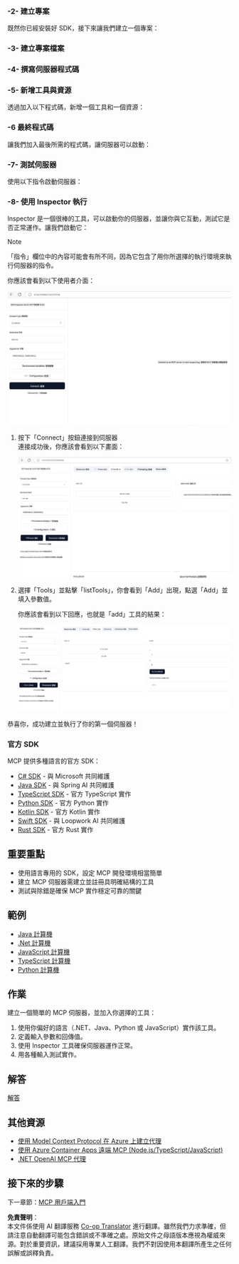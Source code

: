 <!--
CO_OP_TRANSLATOR_METADATA:
{
  "original_hash": "f01d4263fc6eec331615fef42429b720",
  "translation_date": "2025-06-18T18:15:56+00:00",
  "source_file": "03-GettingStarted/01-first-server/README.md",
  "language_code": "mo"
}
-->
### -2- 建立專案

既然你已經安裝好 SDK，接下來讓我們建立一個專案：

### -3- 建立專案檔案

### -4- 撰寫伺服器程式碼

### -5- 新增工具與資源

透過加入以下程式碼，新增一個工具和一個資源：

### -6 最終程式碼

讓我們加入最後所需的程式碼，讓伺服器可以啟動：

### -7- 測試伺服器

使用以下指令啟動伺服器：

### -8- 使用 Inspector 執行

Inspector 是一個很棒的工具，可以啟動你的伺服器，並讓你與它互動，測試它是否正常運作。讓我們啟動它：

> [!NOTE]
> 「指令」欄位中的內容可能會有所不同，因為它包含了用你所選擇的執行環境來執行伺服器的指令。

你應該會看到以下使用者介面：

![Connect](../../../../translated_images/connect.141db0b2bd05f096fb1dd91273771fd8b2469d6507656c3b0c9df4b3c5473929.mo.png)

1. 按下「Connect」按鈕連接到伺服器  
   連接成功後，你應該會看到以下畫面：

   ![Connected](../../../../translated_images/connected.73d1e042c24075d386cacdd4ee7cd748c16364c277d814e646ff2f7b5eefde85.mo.png)

2. 選擇「Tools」並點擊「listTools」，你會看到「Add」出現，點選「Add」並填入參數值。

   你應該會看到以下回應，也就是「add」工具的結果：

   ![Result of running add](../../../../translated_images/ran-tool.a5a6ee878c1369ec1e379b81053395252a441799dbf23416c36ddf288faf8249.mo.png)

恭喜你，成功建立並執行了你的第一個伺服器！

### 官方 SDK

MCP 提供多種語言的官方 SDK：

- [C# SDK](https://github.com/modelcontextprotocol/csharp-sdk) - 與 Microsoft 共同維護
- [Java SDK](https://github.com/modelcontextprotocol/java-sdk) - 與 Spring AI 共同維護
- [TypeScript SDK](https://github.com/modelcontextprotocol/typescript-sdk) - 官方 TypeScript 實作
- [Python SDK](https://github.com/modelcontextprotocol/python-sdk) - 官方 Python 實作
- [Kotlin SDK](https://github.com/modelcontextprotocol/kotlin-sdk) - 官方 Kotlin 實作
- [Swift SDK](https://github.com/modelcontextprotocol/swift-sdk) - 與 Loopwork AI 共同維護
- [Rust SDK](https://github.com/modelcontextprotocol/rust-sdk) - 官方 Rust 實作

## 重要重點

- 使用語言專用的 SDK，設定 MCP 開發環境相當簡單
- 建立 MCP 伺服器需建立並註冊具明確結構的工具
- 測試與除錯是確保 MCP 實作穩定可靠的關鍵

## 範例

- [Java 計算機](../samples/java/calculator/README.md)
- [.Net 計算機](../../../../03-GettingStarted/samples/csharp)
- [JavaScript 計算機](../samples/javascript/README.md)
- [TypeScript 計算機](../samples/typescript/README.md)
- [Python 計算機](../../../../03-GettingStarted/samples/python)

## 作業

建立一個簡單的 MCP 伺服器，並加入你選擇的工具：

1. 使用你偏好的語言（.NET、Java、Python 或 JavaScript）實作該工具。
2. 定義輸入參數和回傳值。
3. 使用 Inspector 工具確保伺服器運作正常。
4. 用各種輸入測試實作。

## 解答

[解答](./solution/README.md)

## 其他資源

- [使用 Model Context Protocol 在 Azure 上建立代理](https://learn.microsoft.com/azure/developer/ai/intro-agents-mcp)
- [使用 Azure Container Apps 遠端 MCP (Node.js/TypeScript/JavaScript)](https://learn.microsoft.com/samples/azure-samples/mcp-container-ts/mcp-container-ts/)
- [.NET OpenAI MCP 代理](https://learn.microsoft.com/samples/azure-samples/openai-mcp-agent-dotnet/openai-mcp-agent-dotnet/)

## 接下來的步驟

下一章節：[MCP 用戶端入門](/03-GettingStarted/02-client/README.md)

**免責聲明**：  
本文件係使用 AI 翻譯服務 [Co-op Translator](https://github.com/Azure/co-op-translator) 進行翻譯。雖然我們力求準確，但請注意自動翻譯可能包含錯誤或不準確之處。原始文件之母語版本應視為權威來源。對於重要資訊，建議採用專業人工翻譯。我們不對因使用本翻譯所產生之任何誤解或誤釋負責。